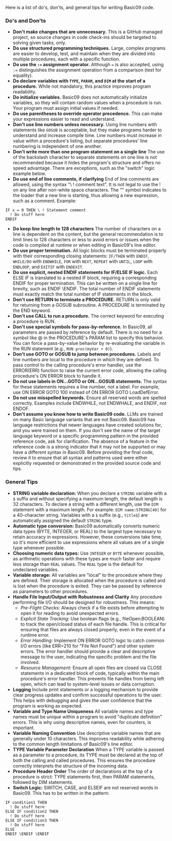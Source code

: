 Here is a list of do's, don'ts, and general tips for writing Basic09 code.

### Do's and Don'ts

* **Don't make changes that are unnecessary.** This is a GitHub managed project, so source changes in code check-ins should be targeted to solving given tasks, only.
* **Do use structured programming techniques.** Large, complex programs are easier to develop, test, and maintain when they are divided into multiple procedures, each with a specific function.
* **Do use the `:=` assignment operator.** Although `=` is also accepted, using `:=` distinguishes the assignment operation from a comparison (test for equality).
* **Do declare variables with `TYPE`, `PARAM`, and `DIM` at the start of a procedure.** While not mandatory, this practice improves program readability.
* **Do initialize variables.** Basic09 does not automatically initialize variables, so they will contain random values when a procedure is run. Your program must assign initial values if needed.
* **Do use parentheses to override operator precedence.** This can make your expressions easier to read and understand.
* **Don't use line numbers unless necessary.** Using line numbers with statements like `GOSUB` is acceptable, but they make programs harder to understand and increase compile time. Line numbers must increase in value within a procedure's listing, but separate procedures' line numbering is independent of one another.
* **Don't write more than one program statement on a single line** The use of the backslash character to separate statements on one line is not recommended because it hides the program's structure and offers no speed advantage. There are exceptions, such as the "switch" logic example below.
* **Do use end of line comments, if clarifying** End of line comments are allowed, using the syntax "\ ! comment text".  It is not legal to use the ! on any line after non-white space characters. The "\" symbol indicates to the loader that a new line is starting, thus allowing a new expression, such as a comment. Example:
```basic09
IF x = 0 THEN \ ! Statement comment
  ! Do stuff here
ENDIF
```
* **Do keep line length to 128 characters** The number of characters on a line is dependent on the content, but the general recommendation is to limit lines to 128 characters or less to avoid errors or issues when the code is compiled at runtime or when editing in Basic09's line editor.
* **Do use proper termination.** All logic blocks must be terminated properly with their corresponding closing statements: `IF/THEN` with `ENDIF`, `WHILE/DO` with `ENDWHILE`, `FOR` with `NEXT`, `REPEAT` with `UNTIL`, `LOOP` with `ENDLOOP`, and `EXITIF` with `ENDEXIT`.
* **Do use explicit, nested ENDIF statements for IF/ELSE IF logic.** Each ELSE IF is translated to a nested IF block, requiring a corresponding ENDIF for proper termination. This can be written on a single line for brevity, such as ENDIF \ENDIF. The total number of ENDIF statements must exactly match the total number of IF statements in the block.
* **Don't use RETURN to terminate a PROCEDURE.** RETURN is only valid for returning from a GOSUB subroutine. A PROCEDURE is terminated by the END keyword.
* **Don't use CALL to run a procedure.** The correct keyword for executing a procedure is RUN.
* **Don't use special symbols for pass-by-reference.** In Basic09, all parameters are passed by reference by default. There is no need for a symbol like @ in the PROCEDURE's PARAM list to specify this behavior. You can force a pass-by-value behavior by re-evaluating the variable in the RUN statement (e.g., ```RUN proc(myVar + 0)```).
* **Don't use GOTO or GOSUB to jump between procedures.** Labels and line numbers are local to the procedure in which they are defined. To pass control to the calling procedure's error handler, use the ERROR(ERR) function to raise the current error code, allowing the calling procedure's ON ERROR block to handle it.
* **Do not use labels in ON...GOTO or ON...GOSUB statements.** The syntax for these statements requires a line number, not a label. For example, use ON ERROR GOTO 100 instead of ON ERROR GOTO LoadDefError.
* **Do not use misspelled keywords.** Ensure all reserved words are spelled correctly. Examples include ENDWHILE, not ENDWHALE, and ENDIF, not ENDOF.
* **Don't assume you know how to write Basic09 code.** LLMs are trained on many Basic language variants that are not Basic09. Basic09 has language restrictions that newer languages have created solutions for, and you were trained on them. If you don't see the name of the target language keyword or a specific programming pattern in the provided reference code, ask for clarification. The absence of a feature in the reference code is a strong indicator that it may not be supported or may have a different syntax in Basic09. Before providing the final code, review it to ensure that all syntax and patterns used were either explicitly requested or demonstrated in the provided source code and tips.

### General Tips

* **STRING variable declaration:** When you declare a `STRING` variable with a `$` suffix and without specifying a maximum length, the default length is 32 characters. To declare a string with a different length, use the `DIM` statement with a maximum length. For example: `DIM name:STRING[40]` for a 40-character string. Variables with a `$` suffix (e.g., `title$`) are automatically assigned the default `STRING` type.
* **Automatic type conversion:** Basic09 automatically converts numeric data types (BYTE, INTEGER, or REAL) to the largest type necessary to retain accuracy in expressions. However, these conversions take time, so it's more efficient to use expressions where all values are of a single type whenever possible.
* **Choosing numeric data types:** Use `INTEGER` or `BYTE` whenever possible, as arithmetic operations with these types are much faster and require less storage than `REAL` values. The `REAL` type is the default for undeclared variables.
* **Variable storage:** All variables are "local" to the procedure where they are defined. Their storage is allocated when the procedure is called and is lost when the procedure is exited.  They can be passed by reference as parameters to other procedures.
* **Handle File Input/Output with Robustness and Clarity** Any procedure performing file I/O should be designed for robustness. This means:
  - *Pre-Flight Checks:* Always check if a file exists before attempting to open it for reading to avoid unexpected errors.
  - *Explicit State Tracking:* Use boolean flags (e.g., fileOpen:BOOLEAN) to track the open/closed status of each file handle. This is critical for ensuring that files are always closed properly, even in the event of a runtime error.
  - *Error Handling:* Implement ON ERROR GOTO logic to catch common I/O errors (like ERR=210 for "File Not Found") and other system errors. The error handler should provide a clear and descriptive message to the user, indicating the specific problem and the file involved.
  - *Resource Management:* Ensure all open files are closed via CLOSE statements in a dedicated block of code, typically within the main procedure's error handler. This prevents file handles from being left open, which can lead to system-level issues or data corruption.
* **Logging** Include print statements or a logging mechanism to provide clear progress updates and confirm successful operations to the user. This helps with debugging and gives the user confidence that the program is working as expected.
* **Variable and Type Name Uniqueness** All variable names and type names must be unique within a program to avoid "duplicate definition" errors. This is why using descriptive names, even for counters, is important.
* **Variable Naming Convention** Use descriptive variable names that are generally under 10 characters. This improves readability while adhering to the common length limitations of Basic09's line editor.
* **TYPE Variable Parameter Declaration** When a TYPE variable is passed as a parameter to a procedure, its TYPE must be declared at the top of both the calling and called procedures. This ensures the procedure correctly interprets the structure of the incoming data.
* **Procedure Header Order** The order of declarations at the top of a procedure is strict: TYPE statements first, then PARAM statements, followed by DIM statements.
* **Switch Logic:** SWITCH, CASE, and ELSEIF are not reserved words in Basic09. This has to be written in the pattern:
```basic09
IF condition1 THEN
  ! Do stuff here
ELSE IF condition2 THEN
  ! Do stuff here
ELSE IF condition3 THEN
  ! Do stuff here
ELSE
ENDIF \ENDIF \ENDIF
```